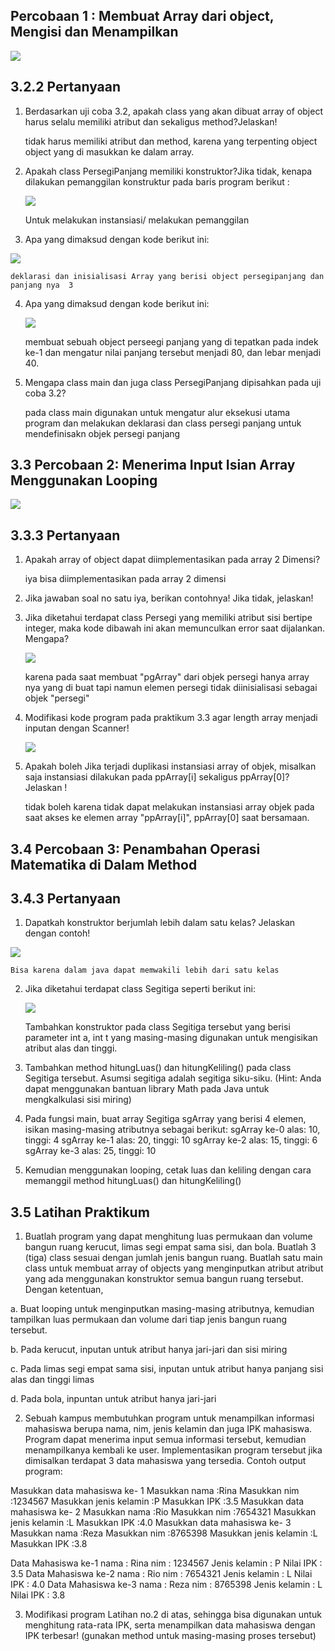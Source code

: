 













## Percobaan 1 : Membuat Array dari object, Mengisi dan Menampilkan
<img src = "Screenshot 2024-02-26 103341.png">

## 3.2.2 Pertanyaan 
1. Berdasarkan uji coba 3.2, apakah class yang akan dibuat array of object harus selalu memiliki 
atribut dan sekaligus method?Jelaskan!

    tidak harus memiliki atribut dan method, karena yang terpenting object object yang di masukkan ke dalam array.

2. Apakah class PersegiPanjang memiliki konstruktor?Jika tidak, kenapa dilakukan pemanggilan 
konstruktur pada baris program berikut :

    <img src = "image.png">

    Untuk melakukan instansiasi/ melakukan pemanggilan

3. Apa yang dimaksud dengan kode berikut ini:
<img src = "image-1.png">
    
    deklarasi dan inisialisasi Array yang berisi object persegipanjang dan panjang nya  3

4. Apa yang dimaksud dengan kode berikut ini: 

    <img src = "image-2.png">
    
    membuat sebuah object perseegi panjang yang di tepatkan pada indek ke-1
    dan mengatur nilai panjang tersebut menjadi 80, dan lebar menjadi 40.

5. Mengapa class main dan juga class PersegiPanjang dipisahkan pada uji coba 3.2?

    pada class main digunakan untuk mengatur alur eksekusi utama program dan melakukan deklarasi dan class persegi panjang untuk mendefinisakn objek persegi panjang



## 3.3 Percobaan 2: Menerima Input Isian Array Menggunakan Looping
<img src= "image-6.png">

## 3.3.3 Pertanyaan 
1. Apakah array of object dapat diimplementasikan pada array 2 Dimensi?

    iya bisa diimplementasikan pada array 2 dimensi

2. Jika jawaban soal no satu iya, berikan contohnya! Jika tidak, jelaskan!

3. Jika diketahui terdapat class Persegi yang memiliki atribut sisi bertipe integer, maka kode 
dibawah ini akan memunculkan error saat dijalankan. Mengapa?

    <img src = "image-3.png">

    karena pada saat membuat "pgArray" dari objek persegi hanya array nya yang di buat tapi namun elemen persegi tidak diinisialisasi sebagai objek "persegi"

4. Modifikasi kode program pada praktikum 3.3 agar length array menjadi inputan dengan Scanner!

    <img src= "image-7.png">

5. Apakah boleh Jika terjadi duplikasi instansiasi array of objek, misalkan saja instansiasi dilakukan 
pada ppArray[i] sekaligus ppArray[0]?Jelaskan !

    tidak boleh karena tidak dapat melakukan instansiasi array objek pada saat akses ke elemen array "ppArray[i]", ppArray[0] saat bersamaan. 

## 3.4 Percobaan 3: Penambahan Operasi Matematika di Dalam Method

## 3.4.3 Pertanyaan
1. Dapatkah konstruktor berjumlah lebih dalam satu kelas? Jelaskan dengan contoh!
<img src = "image-9.png">
   
    Bisa karena dalam java dapat memwakili lebih dari satu kelas 

2. Jika diketahui terdapat class Segitiga seperti berikut ini:

    <img src = "image-4.png">

    Tambahkan konstruktor pada class Segitiga tersebut yang berisi parameter int a, int t
    yang masing-masing digunakan untuk mengisikan atribut alas dan tinggi.

    

3. Tambahkan method hitungLuas() dan hitungKeliling() pada class Segitiga
tersebut. Asumsi segitiga adalah segitiga siku-siku. (Hint: Anda dapat menggunakan bantuan 
library Math pada Java untuk mengkalkulasi sisi miring)

4. Pada fungsi main, buat array Segitiga sgArray yang berisi 4 elemen, isikan masing-masing 
atributnya sebagai berikut:
sgArray ke-0 alas: 10, tinggi: 4
sgArray ke-1 alas: 20, tinggi: 10
sgArray ke-2 alas: 15, tinggi: 6
sgArray ke-3 alas: 25, tinggi: 10

5. Kemudian menggunakan looping, cetak luas dan keliling dengan cara memanggil method
hitungLuas() dan hitungKeliling()

## 3.5 Latihan Praktikum

1. Buatlah program yang dapat menghitung luas permukaan dan volume bangun ruang kerucut, 
limas segi empat sama sisi, dan bola. Buatlah 3 (tiga) class sesuai dengan jumlah jenis bangun 
ruang. Buatlah satu main class untuk membuat array of objects yang menginputkan atribut atribut yang ada menggunakan konstruktor semua bangun ruang tersebut. Dengan ketentuan,

a. Buat looping untuk menginputkan masing-masing atributnya, kemudian tampilkan 
luas permukaan dan volume dari tiap jenis bangun ruang tersebut.

b. Pada kerucut, inputan untuk atribut hanya jari-jari dan sisi miring

c. Pada limas segi empat sama sisi, inputan untuk atribut hanya panjang sisi alas dan 
tinggi limas

d. Pada bola, inpuntan untuk atribut hanya jari-jari

2. Sebuah kampus membutuhkan program untuk menampilkan informasi mahasiswa berupa nama, 
nim, jenis kelamin dan juga IPK mahasiswa. Program dapat menerima input semua informasi 
tersebut, kemudian menampilkanya kembali ke user. Implementasikan program tersebut jika 
dimisalkan terdapat 3 data mahasiswa yang tersedia. Contoh output program:

Masukkan data mahasiswa ke- 1
Masukkan nama :Rina
Masukkan nim :1234567
Masukkan jenis kelamin :P
Masukkan IPK :3.5
Masukkan data mahasiswa ke- 2
Masukkan nama :Rio
Masukkan nim :7654321
Masukkan jenis kelamin :L
Masukkan IPK :4.0
Masukkan data mahasiswa ke- 3
Masukkan nama :Reza
Masukkan nim :8765398
Masukkan jenis kelamin :L
Masukkan IPK :3.8

Data Mahasiswa ke-1
nama : Rina
nim : 1234567
Jenis kelamin : P
Nilai IPK : 3.5
Data Mahasiswa ke-2
nama : Rio
nim : 7654321
Jenis kelamin : L
Nilai IPK : 4.0
Data Mahasiswa ke-3
nama : Reza
nim : 8765398
Jenis kelamin : L
Nilai IPK : 3.8

3. Modifikasi program Latihan no.2 di atas, sehingga bisa digunakan untuk menghitung rata-rata IPK, 
serta menampilkan data mahasiswa dengan IPK terbesar! (gunakan method untuk masing-masing 
proses tersebut)
